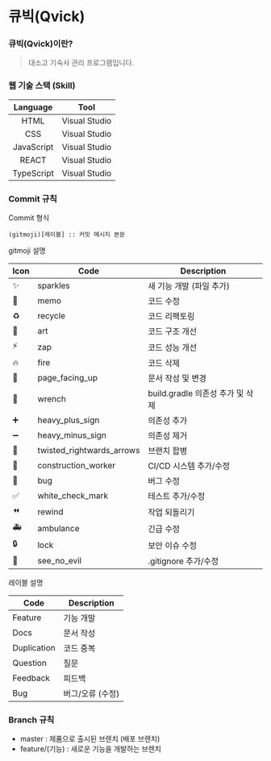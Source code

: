 # 큐빅(Qvick)

### 큐빅(Qvick)이란?
> 대소고 기숙사 관리 프로그램입니다.

### 웹 기술 스택 (Skill)
| Language  |      Tool      |
|:--------:|:---------------:|
|  HTML  | Visual Studio |
|  CSS  | Visual Studio |
|  JavaScript  | Visual Studio |
|  REACT  | Visual Studio |
|  TypeScript  | Visual Studio |

### Commit 규칙

Commit 형식
```shell
(gitmoji)[레이블] :: 커밋 메시지 본문
```

gitmoji 설명

| Icon | Code | Description |
| --- | --- | --- |
| ✨ | sparkles | 새 기능 개발 (파일 추가) |
| 📝 | memo | 코드 수정 |
| ♻️ | recycle | 코드 리팩토링 |
| 🎨 | art | 코드 구조 개선 |
| ⚡️ | zap | 코드 성능 개선 |
| 🔥 | fire | 코드 삭제 |
| 📄 | page_facing_up | 문서 작성 및 변경 |
| 🔧 | wrench | build.gradle 의존성 추가 및 삭제 |
| ➕ | heavy_plus_sign | 의존성 추가 |
| ➖ | heavy_minus_sign | 의존성 제거 |
| 🔀 | twisted_rightwards_arrows | 브랜치 합병 |
| 👷 | construction_worker | CI/CD 시스템 추가/수정 |
| 🐛 | bug | 버그 수정 |
| ✅ | white_check_mark | 테스트 추가/수정 |
| ⏪ | rewind | 작업 되돌리기 |
| 🚑 | ambulance | 긴급 수정 |
| 🔒️ | lock | 보안 이슈 수정 |
| 🙈 | see_no_evil | .gitignore 추가/수정 |

레이블 설명   

|Code|Description|
|---|---|
|Feature|기능 개발|
|Docs|문서 작성|
|Duplication|코드 중복|
|Question|질문|
|Feedback|피드백|
|Bug|버그/오류 (수정)|

### Branch 규칙
- master : 제품으로 출시된 브렌치 (배포 브렌치)
- feature/(기능) : 새로운 기능을 개발하는 브렌치
